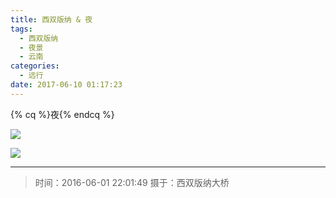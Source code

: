 ```yaml
---
title: 西双版纳 & 夜
tags:
  - 西双版纳
  - 夜景
  - 云南
categories:
  - 远行
date: 2017-06-10 01:17:23
---
```


{% cq %}夜{% endcq %}

![](/images/Photography/Banna-bridge_1.jpg)

<!-- more -->

![](/images/Photography/Banna-bridge_2.jpg)

---

> 时间：2016-06-01 22:01:49
> 摄于：西双版纳大桥